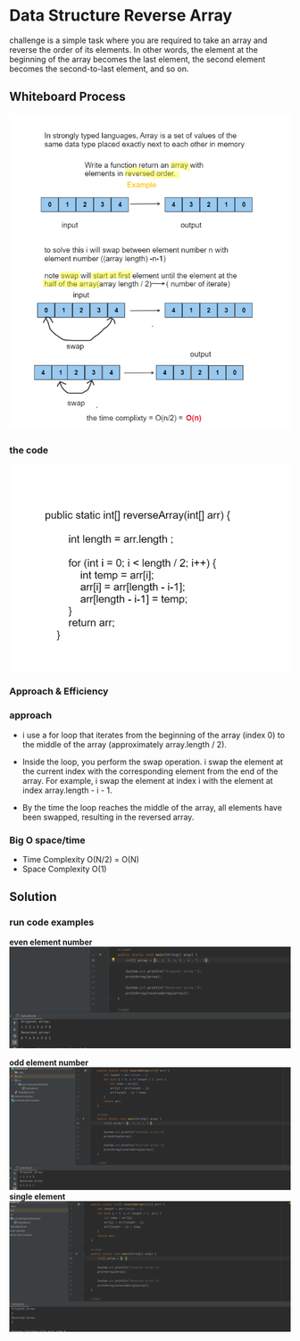 # Data Structure Reverse Array
<!-- Description of the  -->
challenge is a simple task where you are required to take an array and reverse the order of its elements. In other words, the element at the beginning of the array becomes the last element, the second element becomes the second-to-last element, and so on.
## Whiteboard Process
<!-- Embedded whiteboard image -->
![](../DS_Array/assets//whiteBoard.png)
### the code
![](../DS_Array/assets/whiteBoardCode.png)

### Approach & Efficiency
<!-- What approach did you take? Why? What is the Big O space/time for this approach? -->
### approach
* i use a for loop that iterates from the beginning of the array (index 0) to the middle of the array (approximately array.length / 2).

* Inside the loop, you perform the swap operation. i swap the element at the current index with the corresponding element from the end of the array. For example, i swap the element at index i with the element at index array.length - i - 1.

* By the time the loop reaches the middle of the array, all elements have been swapped, resulting in the reversed array.

### Big O space/time
 * Time Complexity O(N/2) = O(N)
 * Space Complexity O(1)
## Solution
<!-- Show how to run your code, and examples of it in action -->

### run code examples 
**even element number**
![Example Image](../DS_Array/assets/test1.png)

**odd element number**
![](../DS_Array/assets/test2.png)
**single element**
![](../DS_Array/assets/test3.png)